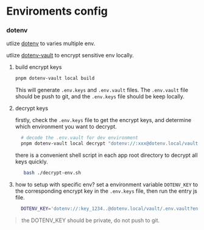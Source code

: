# Enviroments config

### dotenv

utlize [dotenv](https://github.com/motdotla/dotenv) to varies multiple env.

utlize [dotenv-vault](https://github.com/dotenv-org/dotenv-vault#local-build) to encrypt sensitive env locally.

1. build encrypt keys

   ```bash
   pnpm dotenv-vault local build
   ```

   This will generate `.env.keys` and `.env.vault` files. The `.env.vault` file should be push to git, and the `.env.keys` file should be keep locally.

2. decrypt keys

   firstly, check the `.env.keys` file to get the encrypt keys, and determine which environment you want to decrypt.

   ```bash
     # decode the .env.vault for dev environment
     pnpm dotenv-vault local decrypt "dotenv://:xxx@dotenv.local/vault/.env.vault?environment=dev" > .env.dev
   ```

   there is a convenient shell script in each app root directory to decrypt all keys quickly.

   ```bash
      bash ./decrypt-env.sh
   ```

3. how to setup with specific env?
   set a environment variable `DOTENV_KEY` to the corresponding encrypt key in the `.env.keys` file, then run the entry js file.

   ```bash
     DOTENV_KEY='dotenv://:key_1234..@dotenv.local/vault/.env.vault?environment=production' npm start
   ```

> the DOTENV_KEY should be private, do not push to git.
